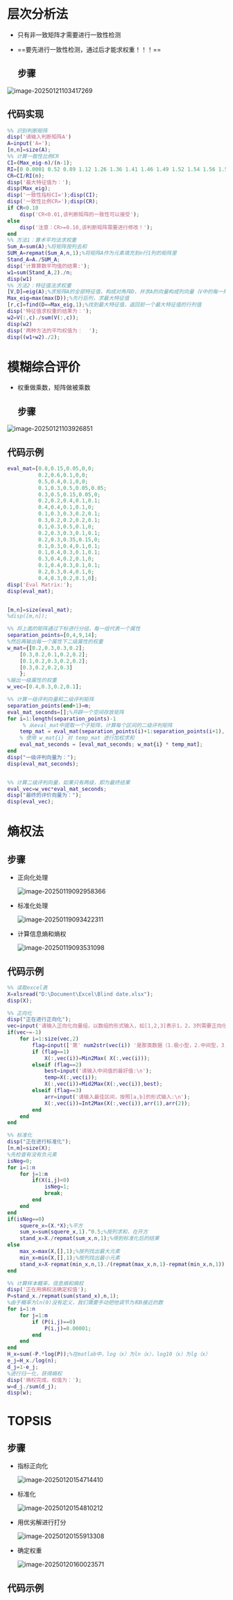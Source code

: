   # 层次分析法

* 只有非一致矩阵才需要进行一致性检测

* ==要先进行一致性检测，通过后才能求权重！！！==

  ## 步骤

![image-20250121103417269](./数学建模.assets/image-20250121103417269.png)

  ## 代码实现

~~~matlab
%% 识别判断矩阵
disp('请输入判断矩阵A')
A=input('A=');
[n,n]=size(A);
%% 计算一致性比例CR
CI=(Max_eig-n)/(n-1);
RI=[0 0.0001 0.52 0.89 1.12 1.26 1.36 1.41 1.46 1.49 1.52 1.54 1.56 1.58 1.59];%这里的RI最多支持n等于15
CR=CI/RI(n);
disp('最大特征值为：');
disp(Max_eig);
disp('一致性指标CI=');disp(CI);
disp('一致性比例CR=');disp(CR);
if CR<0.10
    disp('CR<0.01,该判断矩阵的一致性可以接受');
else 
    disp('注意：CR>=0.10,该判断矩阵需要进行修改！');
end
%% 方法1：算术平均法求权重
Sum_A=sum(A);%将矩阵按列去和
SUM_A=repmat(Sum_A,n,1);%将矩阵A作为元素填充到n行1列的矩阵里
Stand_A=A./SUM_A;
disp('计算算数平均值的结果:');
w1=sum(Stand_A,2)./n;
disp(w1)
%% 方法2：特征值法求权重
[V,D]=eig(A);%求矩阵A的全部特征值，构成对角阵D，并求A的向量构成列向量（V中的每一列都是D中与之相同列的特征值的特征向量）
Max_eig=max(max(D));%先行后列，求最大特征值
[r,c]=find(D==Max_eig,1);%找到最大特征值，返回前一个最大特征值的行列值
disp('特征值求权重的结果为：');
w2=V(:,c)./sum(V(:,c));
disp(w2)  
disp('两种方法的平均权值为：  ');
disp((w1+w2)./2); 
~~~

  # 模糊综合评价

* 权重做乘数，矩阵做被乘数

  ## 步骤

![image-20250121103926851](./数学建模.assets/image-20250121103926851.png)

  ## 代码示例

  ~~~matlab
  eval_mat=[0.8,0.15,0.05,0,0;
            0.2,0.6,0.1,0,0;
            0.5,0.4,0.1,0,0;
            0.1,0.3,0.5,0.05,0.05;
            0.3,0.5,0.15,0.05,0;
            0.2,0.2,0.4,0.1,0.1;
            0.4,0.4,0.1,0.1,0;
            0.1,0.3,0.3,0.2,0.1;
            0.3,0.2,0.2,0.2,0.1;
            0.1,0.3,0.5,0.1,0;
            0.2,0.3,0.3,0.1,0.1;
            0.2,0.3,0.35,0.15,0;
            0.1,0.3,0.4,0.1,0.1;
            0.1,0.4,0.3,0.1,0.1;
            0.3,0.4,0.2,0.1,0;
            0.1,0.4,0.3,0.1,0.1;
            0.2,0.3,0.4,0.1,0;
            0.4,0.3,0.2,0.1,0];
  disp('Eval Matrix:');
  disp(eval_mat);
  
  
  [m,n]=size(eval_mat);
  %disp([m,n]);
  
  %% 将上面的矩阵通过下标进行分组，每一组代表一个属性
  separation_points=[0,4,9,14];
  %然后再输出每一个属性下二级属性的权重
  w_mat={[0.2,0.3,0.3,0.2];
      [0.3,0.2,0.1,0.2,0.2];
      [0.1,0.2,0.3,0.2,0.2];
      [0.3,0.2,0.2,0.3]
      };
  %输出一级属性的权重
  w_vec=[0.4,0.3,0.2,0.1];
  
  %% 计算一级评判向量和二级评判矩阵
  separation_points(end+1)=m;
  eval_mat_seconds=[];%开辟一个空间存放矩阵
  for i=1:length(separation_points)-1
       % 从eval_mat中提取一个子矩阵，计算每个区间的二级评判矩阵
      temp_mat = eval_mat(separation_points(i)+1:separation_points(i+1),:);
      % 使用 w_mat{i} 对 temp_mat 进行加权求和
      eval_mat_seconds = [eval_mat_seconds; w_mat{i} * temp_mat];
  end
  disp("一级评判向量为：");
  disp(eval_mat_seconds);
  
  
  %% 计算二级评判向量，如果只有两级，即为最终结果
  eval_vec=w_vec*eval_mat_seconds;
  disp("最终的评价向量为：");
  disp(eval_vec);
  ~~~

  # 熵权法

  ## 步骤

  - 正向化处理

     ![image-20250119092958366](./数学建模.assets/image-20250119092958366.png)

  - 标准化处理

     ![image-20250119093422311](./数学建模.assets/image-20250119093422311.png)

  - 计算信息熵和熵权

     ![image-20250119093531098](./数学建模.assets/image-20250119093531098.png)

  ## 代码示例

  ~~~matlab
  %% 读取excel表
  X=xlsread("D:\Document\Excel\Blind date.xlsx");
  disp(X);
  
  %% 正向化
  disp("正在进行正向化");
  vec=input('请输入正向化向量组，以数组的形式输入，如[1,2,3]表示1，2，3列需要正向化，不需要正向化请输入-1\n');
  if(vec~=-1)
      for i=1:size(vec,2)
          flag=input(['第' num2str(vec(i)) '是那类数据（1.极小型，2.中间型，3.区间型，请输入序号：\n）']);
          if (flag==1)
              X(:,vec(i))=Min2Max( X(:,vec(i)));
          elseif (flag==2)
              best=input('请输入中间值的最好值:\n');
              temp=X(:,vec(i));
              X(:,vec(i))=Mid2Max(X(:,vec(i)),best);
          elseif (flag==3)
              arr=input('请输入最佳区间，按照[a,b]的形式输入:\n');
              X(:,vec(i))=Int2Max(X(:,vec(i)),arr(1),arr(2));
          end
      end
  end
  
  %% 标准化
  disp("正在进行标准化");
  [n,m]=size(X);
  %先检查有没有负元素
  isNeg=0;
  for i=1:n
      for j=1:m
          if(X(i,j)<0)
              isNeg=1;
              break;
          end
      end
  end
  if(isNeg==0)
      squere_x=(X.*X);%平方
      sum_x=sum(squere_x,1).^0.5;%按列求和，在开方
      stand_x=X./repmat(sum_x,n,1);%得到标准化后的结果
  else
      max_x=max(X,[],1);%按列找出最大元素
      min_x=min(X,[],1);%按列找出最小元素
      stand_x=X-repmat(min_x,n,1)./(repmat(max_x,n,1)-repmat(min_x,n,1));
  end
  
  %% 计算样本概率，信息熵和熵权
  disp('正在用熵权法确定权值');
  P=stand_x./repmat(sum(stand_x),n,1);
  %由于概率为ln(0)没有定义，我们需要手动把他调节为和0接近的数
  for i=1:n
      for j=1:m
          if (P(i,j)==0)
              P(i,j)=0.00001;
          end
      end
  end
  H_x=sum(-P.*log(P));%在matlab中，log（x）为ln（x），log10（x）为lg（x）
  e_j=H_x./log(n);
  d_j=1-e_j;
  %进行归一化，获得熵权
  disp('熵权完成，权值为：');
  w=d_j./sum(d_j);
  disp(w);
  ~~~

  # TOPSIS
  ## 步骤

  - 指标正向化

     ![image-20250120154714410](./数学建模.assets/image-20250120154714410.png)

  - 标准化

     ![image-20250120154810212](./数学建模.assets/image-20250120154810212.png)

  - 用优劣解进行打分

     ![image-20250120155913308](./数学建模.assets/image-20250120155913308.png)

  - 确定权重

     ![image-20250120160023571](./数学建模.assets/image-20250120160023571.png)

  ## 代码示例

  ~~~matlab
  ~~~

